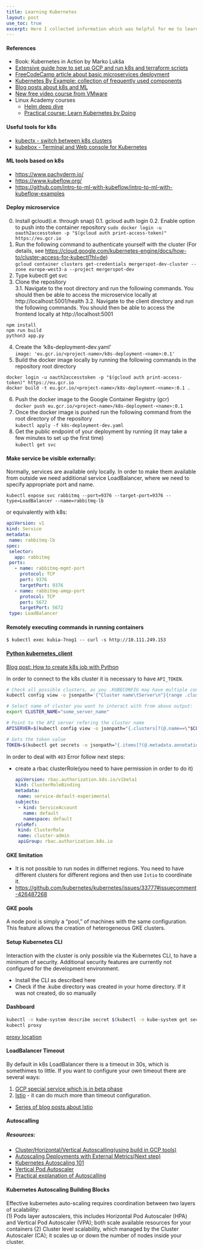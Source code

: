```yaml
---
title: Learning Kubernetes 
layout: post
use_toc: true
excerpt: Here I collected information which was helpful for me to learn about k8s
---
```


#### References
 * Book: Kubernetes in Action by Marko Lukša
 * [Extensive guide how to set up GCP and run k8s and terraform scripts](https://medium.com/faun/google-kubernetes-engine-explain-like-im-five-1890e550c099)
 * [FreeCodeCamp article about basic microservices deployment](https://www.freecodecamp.org/news/learn-kubernetes-in-under-3-hours-a-detailed-guide-to-orchestrating-containers-114ff420e882/)
 * [Kubernetes By Example: collection of frequently used components](http://kubernetesbyexample.com/)
 * [Blog posts about k8s and ML](https://mlinproduction.com/k8s-pods/)
 * [New free video course from VMware](https://kubernetes.academy/)
 * Linux Academy courses
     - [Helm deep dive](https://linuxacademy.com/course/helm-deep-dive-part-1/)
     - [Practical course: Learn Kubernetes by Doing](https://linuxacademy.com/course/learn-kubernetes-by-doing/)

#### Useful tools for k8s 
- [kubectx - switch between k8s clusters](https://github.com/ahmetb/kubectx)
- [kubebox - Terminal and Web console for Kubernetes](https://github.com/astefanutti/kubebox)

#### ML tools based on k8s
- https://www.pachyderm.io/
- https://www.kubeflow.org/
- https://github.com/intro-to-ml-with-kubeflow/intro-to-ml-with-kubeflow-examples

#### Deploy microservice
0. Install gcloud(i.e. through snap)
     0.1. gcloud auth login 
     0.2. Enable option to push into the container repository `sudo docker login -u oauth2accesstoken -p "$(gcloud auth print-access-token)" https://eu.gcr.io`
1. Run the following command to authenticate yourself with the cluster (For details, see https://cloud.google.com/kubernetes-engine/docs/how-to/cluster-access-for-kubectl?hl=de)    
```gcloud container clusters get-credentials mergerspot-dev-cluster --zone europe-west3-a --project mergerspot-dev```
2. Type kubectl get svc
3. Clone the repository   
     3.1. Navigate to the root directory and run the following commands. You should then be able to access the microservice locally at http://localhost:5001/health
     3.2. Navigate to the client directory and run the following commands. You should then be able to access the frontend locally at http://localhost:5001
``` 
npm install
npm run build
python3 app.py
```
4. Create the ‘k8s-deployment-dev.yaml’    
    `image: 'eu.gcr.io/<project-name>/k8s-deployment-<name>:0.1'`
5. Build the docker image locally by running the following commands in the repository root directory
```
docker login -u oauth2accesstoken -p "$(gcloud auth print-access-token)" https://eu.gcr.io
docker build -t eu.gcr.io/<project-name>/k8s-deployment-<name>:0.1 .
```
6. Push the docker image to the Google Container Registry (gcr)    
```docker push eu.gcr.io/<project-name>/k8s-deployment-<name>:0.1```
7. Once the docker image is pushed run the following command from the root directory of the repository   
```kubectl apply -f k8s-deployment-dev.yaml```
8. Get the public endpoint of your deployment by running (it may take a few minutes to set up the first time)    
```kubectl get svc```

#### Make service be visible externally: 
Normally, services are available only locally. In order to make them available from outside we need additional service LoadBalancer, where we need to specify appropriate port and name.   
``` 
kubectl expose svc rabbitmq --port=9376 --target-port=9376 --type=LoadBalancer --name=rabbitmq-lb
```
or equivalently with k8s:
```yaml
apiVersion: v1
kind: Service
metadata:
 name: rabbitmq-lb
spec:
 selector:
   app: rabbitmq
 ports:
   - name: rabbitmq-mgmt-port
     protocol: TCP
     port: 9376
     targetPort: 9376
   - name: rabbitmq-amqp-port
     protocol: TCP
     port: 5672
     targetPort: 5672
 type: LoadBalancer
```

#### Remotely executing commands in running containers
```$ kubectl exec kubia-7nog1 -- curl -s http://10.111.249.153```

#### [Python kubernetes_client](https://github.com/kubernetes-client/python/tree/master/kubernetes)  
[Blog post: How to create k8s job with Python](https://blog.pythian.com/how-to-create-kubernetes-jobs-with-python/)

In order to connect to the k8s cluster it is necessary to have `API_TOKEN`. 

```bash
# Check all possible clusters, as you .KUBECONFIG may have multiple contexts:
kubectl config view -o jsonpath='{"Cluster name\tServer\n"}{range .clusters[*]}{.name}{"\t"}{.cluster.server}{"\n"}{end}'

# Select name of cluster you want to interact with from above output:
export CLUSTER_NAME="some_server_name"

# Point to the API server refering the cluster name
APISERVER=$(kubectl config view -o jsonpath="{.clusters[?(@.name==\"$CLUSTER_NAME\")].cluster.server}")

# Gets the token value
TOKEN=$(kubectl get secrets -o jsonpath="{.items[?(@.metadata.annotations['kubernetes\.io/service-account\.name']=='default')].data.token}"|base64 -d)
```
In order to deal with `403` Error follow next steps:
- create a rbac clusterRole(you need to have permission in order to do it)
     ```yaml
     apiVersion: rbac.authorization.k8s.io/v1beta1
     kind: ClusterRoleBinding
     metadata:
      name: service-default-experimental
     subjects:
      - kind: ServiceAccount
        name: default
        namespace: default
     roleRef:
      kind: ClusterRole
      name: cluster-admin
      apiGroup: rbac.authorization.k8s.io
     ```

#### GKE limitation
 - It is not possible to run nodes in differnet regions. You need to have different clusters for different regions and then use `Istio` to coordinate it. 
 - https://github.com/kubernetes/kubernetes/issues/33777#issuecomment-426487268

#### GKE pools 
A node pool is simply a “pool,” of machines with the same configuration. This feature allows the creation of heterogeneous GKE clusters.

#### Setup Kubernetes CLI
Interaction with the cluster is only possible via the Kubernetes CLI, to have a minimum of security. Additional security features are currently not configured for the development environment.
 - Install the CLI as described here
 - Check if the .kube directory was created in your home directory. If it was not created, do so manually
 
#### Dashboard
```sh
kubectl -n kube-system describe secret $(kubectl -n kube-system get secret | grep eks-admin | awk '{print $1}')
kubectl proxy
```
[proxy location](http://localhost:8001/api/v1/namespaces/kube-system/services/https:kubernetes-dashboard:/proxy/#!/login)

#### LoadBalancer Timeout
By default in k8s LoadBalancer there is a timeout in 30s, which is somethimes to little. If you want to configure your own timeout there are several ways: 
1. [GCP special service which is in beta phase](https://cloud.google.com/kubernetes-engine/docs/how-to/configure-backend-service)
2. [Istio](https://istio.io/) - it can do much more than timeout configuration.  
- [Series of blog posts about Istio](https://rinormaloku.com/getting-started-istio/)

#### Autoscalling 
##### Resources:
- [Cluster/Horizontal/Vertical Autoscalling(using build in GCP tools)](https://kubernetes.io/blog/2016/07/autoscaling-in-kubernetes/)
- [Autoscaling Deployments with External Metrics(Next step)](https://cloud.google.com/kubernetes-engine/docs/tutorials/external-metrics-autoscaling)
- [Kubernetes Autoscaling 101](https://medium.com/magalix/kubernetes-autoscaling-101-cluster-autoscaler-horizontal-pod-autoscaler-and-vertical-pod-2a441d9ad231)
- [Vertical Pod Autoscaler](https://github.com/kubernetes/community/blob/master/contributors/design-proposals/autoscaling/vertical-pod-autoscaler.md)
- [Practical explanation of Autoscalling](https://codeburst.io/practical-guide-to-kubernetes-node-scaling-5a7fc3499a56)

#### Kubernetes Autoscaling Building Blocks
Effective kubernetes auto-scaling requires coordination between two layers of scalability:   
(1) Pods layer autoscalers, this includes Horizontal Pod Autoscaler (HPA) and Vertical Pod Autoscaler (VPA); both scale available resources for your containers
(2) Cluster level scalability, which managed by the Cluster Autoscaler (CA); it scales up or down the number of nodes inside your cluster.


